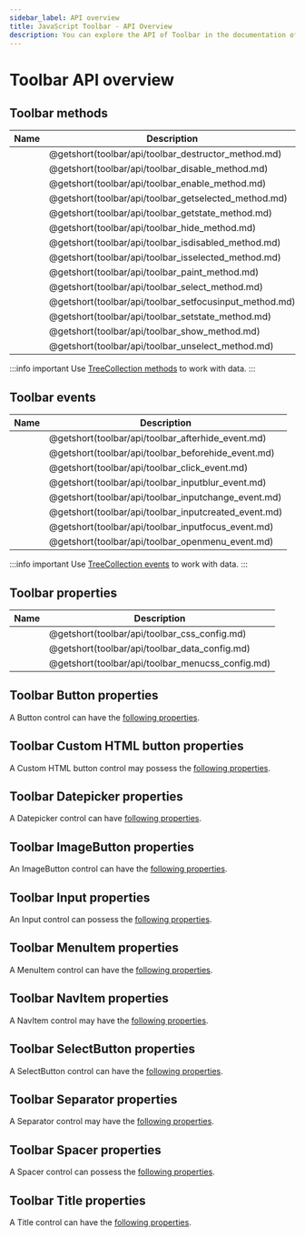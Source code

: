```yaml
---
sidebar_label: API overview
title: JavaScript Toolbar - API Overview 
description: You can explore the API of Toolbar in the documentation of the DHTMLX JavaScript UI library. Browse developer guides and API reference, try out code examples and live demos, and download a free 30-day evaluation version of DHTMLX Suite 7.
---
```


# Toolbar API overview

## Toolbar methods

| Name                                            | Description                                            |
| ----------------------------------------------- | ------------------------------------------------------ |
| [](toolbar/api/toolbar_destructor_method.md)    | @getshort(toolbar/api/toolbar_destructor_method.md)    |
| [](toolbar/api/toolbar_disable_method.md)       | @getshort(toolbar/api/toolbar_disable_method.md)       |
| [](toolbar/api/toolbar_enable_method.md)        | @getshort(toolbar/api/toolbar_enable_method.md)        |
| [](toolbar/api/toolbar_getselected_method.md)   | @getshort(toolbar/api/toolbar_getselected_method.md)   |
| [](toolbar/api/toolbar_getstate_method.md)      | @getshort(toolbar/api/toolbar_getstate_method.md)      |
| [](toolbar/api/toolbar_hide_method.md)          | @getshort(toolbar/api/toolbar_hide_method.md)          |
| [](toolbar/api/toolbar_isdisabled_method.md)    | @getshort(toolbar/api/toolbar_isdisabled_method.md)    |
| [](toolbar/api/toolbar_isselected_method.md)    | @getshort(toolbar/api/toolbar_isselected_method.md)    |
| [](toolbar/api/toolbar_paint_method.md)         | @getshort(toolbar/api/toolbar_paint_method.md)         |
| [](toolbar/api/toolbar_select_method.md)        | @getshort(toolbar/api/toolbar_select_method.md)        |
| [](toolbar/api/toolbar_setfocusinput_method.md) | @getshort(toolbar/api/toolbar_setfocusinput_method.md) |
| [](toolbar/api/toolbar_setstate_method.md)      | @getshort(toolbar/api/toolbar_setstate_method.md)      |
| [](toolbar/api/toolbar_show_method.md)          | @getshort(toolbar/api/toolbar_show_method.md)          |
| [](toolbar/api/toolbar_unselect_method.md)      | @getshort(toolbar/api/toolbar_unselect_method.md)      |

:::info important
Use [TreeCollection methods](tree_collection.md) to work with data. 
:::

## Toolbar events

| Name                                          | Description                                          |
| --------------------------------------------- | ---------------------------------------------------- |
| [](toolbar/api/toolbar_afterhide_event.md)    | @getshort(toolbar/api/toolbar_afterhide_event.md)    |
| [](toolbar/api/toolbar_beforehide_event.md)   | @getshort(toolbar/api/toolbar_beforehide_event.md)   |
| [](toolbar/api/toolbar_click_event.md)        | @getshort(toolbar/api/toolbar_click_event.md)        |
| [](toolbar/api/toolbar_inputblur_event.md)    | @getshort(toolbar/api/toolbar_inputblur_event.md)    |
| [](toolbar/api/toolbar_inputchange_event.md)  | @getshort(toolbar/api/toolbar_inputchange_event.md)  |
| [](toolbar/api/toolbar_inputcreated_event.md) | @getshort(toolbar/api/toolbar_inputcreated_event.md) |
| [](toolbar/api/toolbar_inputfocus_event.md)   | @getshort(toolbar/api/toolbar_inputfocus_event.md)   |
| [](toolbar/api/toolbar_openmenu_event.md)     | @getshort(toolbar/api/toolbar_openmenu_event.md)     |

:::info important
Use [TreeCollection events](tree_collection.md#events) to work with data.
:::

## Toolbar properties

| Name                                      | Description                                      |
| ----------------------------------------- | ------------------------------------------------ |
| [](toolbar/api/toolbar_css_config.md)     | @getshort(toolbar/api/toolbar_css_config.md)     |
| [](toolbar/api/toolbar_data_config.md)    | @getshort(toolbar/api/toolbar_data_config.md)    |
| [](toolbar/api/toolbar_menucss_config.md) | @getshort(toolbar/api/toolbar_menucss_config.md) |

## Toolbar Button properties

A Button control can have the [following properties](toolbar/api/api_button_properties.md).

## Toolbar Custom HTML button properties

A Custom HTML button control may possess the [following properties](toolbar/api/api_customhtmlbutton_properties.md).

## Toolbar Datepicker properties

A Datepicker control can have [following properties](toolbar/api/api_datepicker_properties.md).

## Toolbar ImageButton properties

An ImageButton control can have the [following properties](toolbar/api/api_imagebutton_properties.md).

## Toolbar Input properties

An Input control can possess the [following properties](toolbar/api/api_input_properties.md).

## Toolbar MenuItem properties

A MenuItem control can have the [following properties](toolbar/api/api_menuitem_properties.md).

## Toolbar NavItem properties

A NavItem control may have the [following properties](toolbar/api/api_navitem_properties.md).

## Toolbar SelectButton properties

A SelectButton control can have the [following properties](toolbar/api/api_selectbutton_properties.md).

## Toolbar Separator properties

A Separator control may have the [following properties](toolbar/api/api_separator_properties.md).

## Toolbar Spacer properties

A Spacer control can possess the [following properties](toolbar/api/api_spacer_properties.md).

## Toolbar Title properties

A Title control can have the [following properties](toolbar/api/api_title_properties.md).
